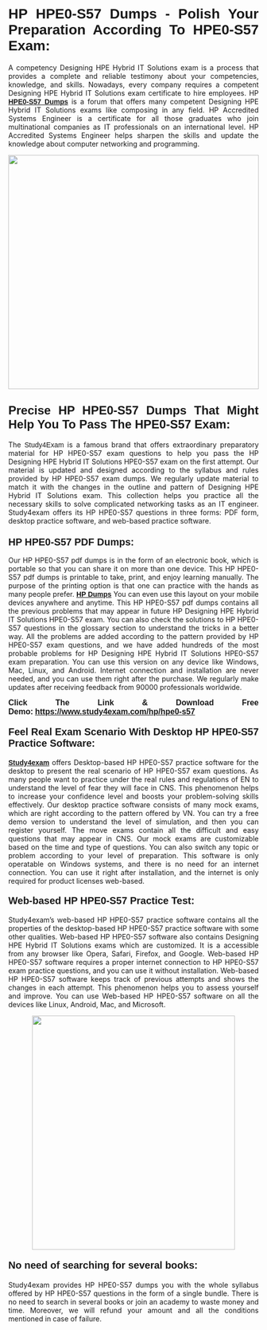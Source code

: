 <h1 style="text-align: justify;"><strong><span style="font-family:Lucida Sans Unicode,Lucida Grande,sans-serif;">HP HPE0-S57 Dumps - Polish Your Preparation According To HPE0-S57 Exam:</span></strong></h1>

<p style="text-align: justify;">A competency Designing HPE Hybrid IT Solutions exam is a process that provides a complete and reliable testimony about your competencies, knowledge, and skills. Nowadays, every company requires a competent Designing HPE Hybrid IT Solutions exam certificate to hire employees. HP <a href="https://www.study4exam.com/hp/hpe0-s57-valid-dumps"><span style="font-family:Verdana,Geneva,sans-serif;"><strong>HPE0-S57 Dumps</strong></span></a> is a forum that offers many competent Designing HPE Hybrid IT Solutions exams like composing in any field. HP Accredited Systems Engineer is a certificate for all those graduates who join multinational companies as IT professionals on an international level. HP Accredited Systems Engineer helps sharpen the skills and update the knowledge about computer networking and programming.</p>

<p style="text-align: justify;"><a href="https://www.study4exam.com/hp/hpe0-s57"><img alt="" src="https://www.thequestionanswers.com/wp-content/uploads/2022/06/S4E-Cert-Exams-Questions-Banner.webp" style="width: 100%; height: 470px;" /></a></p>

<h2 style="text-align: justify;"><span style="font-family:Lucida Sans Unicode,Lucida Grande,sans-serif;"><strong><span style="font-size:24px;">Precise HP HPE0-S57 Dumps That Might Help You To Pass The HPE0-S57 Exam:</span></strong></span></h2>

<p style="text-align: justify;">The <span style="font-family:Lucida Sans Unicode,Lucida Grande,sans-serif;">Study4Exam</span> is a famous brand that offers extraordinary preparatory material for HP HPE0-S57 exam questions to help you pass the HP Designing HPE Hybrid IT Solutions HPE0-S57 exam on the first attempt. Our material is updated and designed according to the syllabus and rules provided by HP HPE0-S57 exam dumps. We regularly update material to match it with the changes in the outline and pattern of Designing HPE Hybrid IT Solutions exam. This collection helps you practice all the necessary skills to solve complicated networking tasks as an IT engineer. Study4exam offers its HP HPE0-S57 questions in three forms: PDF form, desktop practice software, and web-based practice software. </p>

<h3 style="text-align: justify;"><strong><span style="font-size:20px;"><span style="font-family:Lucida Sans Unicode,Lucida Grande,sans-serif;">HP HPE0-S57 PDF Dumps:</span></span></strong></h3>

<p style="text-align: justify;">Our HP HPE0-S57 pdf dumps is in the form of an electronic book, which is portable so that you can share it on more than one device. This HP HPE0-S57 pdf dumps is printable to take, print, and enjoy learning manually. The purpose of the printing option is that one can practice with the hands as many people prefer. <a href="https://www.study4exam.com/hp-exams"><span style="font-family:Lucida Sans Unicode,Lucida Grande,sans-serif;"><strong>HP Dumps</strong></span></a> You can even use this layout on your mobile devices anywhere and anytime. This HP HPE0-S57 pdf dumps contains all the previous problems that may appear in future HP Designing HPE Hybrid IT Solutions HPE0-S57 exam. You can also check the solutions to HP HPE0-S57 questions in the glossary section to understand the tricks in a better way. All the problems are added according to the pattern provided by HP HPE0-S57 exam questions, and we have added hundreds of the most probable problems for HP Designing HPE Hybrid IT Solutions HPE0-S57 exam preparation. You can use this version on any device like Windows, Mac, Linux, and Android. Internet connection and installation are never needed, and you can use them right after the purchase. We regularly make updates after receiving feedback from 90000 professionals worldwide.</p>

<p style="text-align: justify;"><span style="font-family:Lucida Sans Unicode,Lucida Grande,sans-serif;"><strong><span style="font-size:16px;">Click The Link & Download Free Demo:</span></strong></span> <strong><span style="font-family:Lucida Sans Unicode,Lucida Grande,sans-serif;"><span style="font-size:16px;"><a href="https://www.study4exam.com/hp/hpe0-s57">https://www.study4exam.com/hp/hpe0-s57</a></span></span></strong></p>

<h4 style="text-align: justify;"><strong><span style="font-family:Lucida Sans Unicode,Lucida Grande,sans-serif;"><span style="font-size:20px;">Feel Real Exam Scenario With Desktop HP HPE0-S57 Practice Software:</span></span></strong></h4>

<p style="text-align: justify;"><a href="https://www.study4exam.com/"><span style="font-family:Verdana,Geneva,sans-serif;"><strong>Study4exam</strong></span></a> offers Desktop-based HP HPE0-S57 practice software for the desktop to present the real scenario of HP HPE0-S57 exam questions. As many people want to practice under the real rules and regulations of EN to understand the level of fear they will face in CNS. This phenomenon helps to increase your confidence level and boosts your problem-solving skills effectively. Our desktop practice software consists of many mock exams, which are right according to the pattern offered by VN. You can try a free demo version to understand the level of simulation, and then you can register yourself. The move exams contain all the difficult and easy questions that may appear in CNS. Our mock exams are customizable based on the time and type of questions. You can also switch any topic or problem according to your level of preparation. This software is only operatable on Windows systems, and there is no need for an internet connection. You can use it right after installation, and the internet is only required for product licenses web-based. </p>

<h4 style="text-align: justify;"><span style="font-family:Lucida Sans Unicode,Lucida Grande,sans-serif;"><strong><span style="font-size:20px;">Web-based HP HPE0-S57 Practice Test:</span></strong></span></h4>

<p style="text-align: justify;">Study4exam’s web-based HP HPE0-S57 practice software contains all the properties of the desktop-based HP HPE0-S57 practice software with some other qualities. Web-based HP HPE0-S57 software also contains Designing HPE Hybrid IT Solutions exams which are customized. It is a accessible from any browser like Opera, Safari, Firefox, and Google. Web-based HP HPE0-S57 software requires a proper internet connection to HP HPE0-S57 exam practice questions, and you can use it without installation. Web-based HP HPE0-S57 software keeps track of previous attempts and shows the changes in each attempt. This phenomenon helps you to assess yourself and improve. You can use Web-based HP HPE0-S57 software on all the devices like Linux, Android, Mac, and Microsoft.</p>

<p style="text-align: center;"><a href="https://www.study4exam.com/hp/hpe0-s57"><img alt="" src="https://www.thequestionanswers.com/wp-content/uploads/2022/06/S4E-Cert-Exams-Questions-Discount-Banner.webp" style="width: 90%; height: 470px;" /></a></p>

<h4 style="text-align: justify;"><span style="font-family:Lucida Sans Unicode,Lucida Grande,sans-serif;"><strong><span style="font-size:20px;">No need of searching for several books:</span></strong></span></h4>

<p style="text-align: justify;">Study4exam provides HP HPE0-S57 dumps you with the whole syllabus offered by HP HPE0-S57 questions in the form of a single bundle. There is no need to search in several books or join an academy to waste money and time. Moreover, we will refund your amount and all the conditions mentioned in case of failure.</p>

